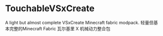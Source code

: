 # TouchableVSxCreate
A light but almost complete VSxCreate Minecraft fabric modpack. 轻量但基本完整的Minecraft Fabric 瓦尔基里 X 机械动力整合包
